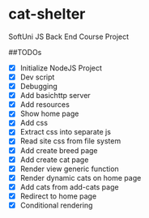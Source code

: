# cat-shelter
SoftUni JS Back End Course Project

##TODOs
- [x] Initialize NodeJS Project
- [x] Dev script
- [x] Debugging
- [x] Add basichttp server
- [x] Add resources
- [x] Show home page
- [x] Add css
- [x] Extract css into separate js
- [x] Read site css from file system
- [x] Add create breed page
- [x] Add create cat page
- [x] Render view generic function
- [x] Render dynamic cats on home page
- [x] Add cats from add-cats page
- [x] Redirect to home page
- [x] Conditional rendering